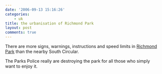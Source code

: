 ```yaml
---
date: '2006-09-13 15:16:26'
categories:
    - uk
title: the urbanisation of Richmond Park
layout: post
comments: true
---
```

There are more signs, warnings, instructions and speed limits in
[Richmond Park](http://www.royalparks.gov.uk/parks/richmond_park/) than
the nearby South Circular.

The Parks Police really are destroying the park for all those who simply
want to enjoy it.
